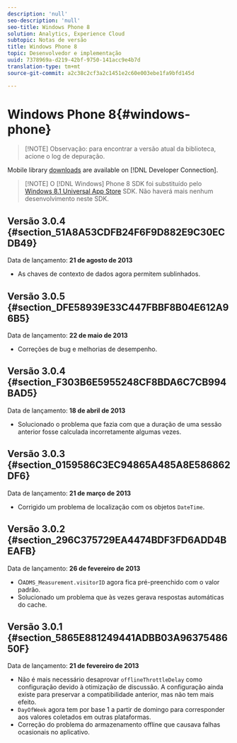 ```yaml
---
description: 'null'
seo-description: 'null'
seo-title: Windows Phone 8
solution: Analytics, Experience Cloud
subtopic: Notas de versão
title: Windows Phone 8
topic: Desenvolvedor e implementação
uuid: 7378969a-d219-42bf-9750-141acc9e4b7d
translation-type: tm+mt
source-git-commit: a2c38c2cf3a2c1451e2c60e003ebe1fa9bfd145d

---
```



# Windows Phone 8{#windows-phone}

> [!NOTE] Observação: para encontrar a versão atual da biblioteca, acione o log de depuração.

Mobile library [downloads](https://marketing.adobe.com/developer/get-started/mobile/c-measuring-mobile-applications) are available on [!DNL Developer Connection].

> [!NOTE] O [!DNL Windows] Phone 8 SDK foi substituído pelo [Windows 8.1 Universal App Store](../appmeasurement-release-notes/c-release-notes-winu.md) SDK. Não haverá mais nenhum desenvolvimento neste SDK.

## Versão 3.0.4 {#section_51A8A53CDFB24F6F9D882E9C30ECDB49}

Data de lançamento: **21 de agosto de 2013**

* As chaves de contexto de dados agora permitem sublinhados.

## Versão 3.0.5 {#section_DFE58939E33C447FBBF8B04E612A96B5}

Data de lançamento: **22 de maio de 2013**

* Correções de bug e melhorias de desempenho.

## Versão 3.0.4 {#section_F303B6E5955248CF8BDA6C7CB994BAD5}

Data de lançamento: **18 de abril de 2013**

* Solucionado o problema que fazia com que a duração de uma sessão anterior fosse calculada incorretamente algumas vezes.

## Versão 3.0.3 {#section_0159586C3EC94865A485A8E586862DF6}

Data de lançamento: **21 de março de 2013**

* Corrigido um problema de localização com os objetos `DateTime`.

## Versão 3.0.2 {#section_296C375729EA4474BDF3FD6ADD4BEAFB}

Data de lançamento: **26 de fevereiro de 2013**

* O`ADMS_Measurement.visitorID` agora fica pré-preenchido com o valor padrão.
* Solucionado um problema que às vezes gerava respostas automáticas do cache.

## Versão 3.0.1 {#section_5865E881249441ADBB03A9637548650F}

Data de lançamento: **21 de fevereiro de 2013**

* Não é mais necessário desaprovar `offlineThrottleDelay` como configuração devido à otimização de discussão. A configuração ainda existe para preservar a compatibilidade anterior, mas não tem mais efeito.
* `DayOfWeek` agora tem por base 1 a partir de domingo para corresponder aos valores coletados em outras plataformas.
* Correção do problema do armazenamento offline que causava falhas ocasionais no aplicativo.

